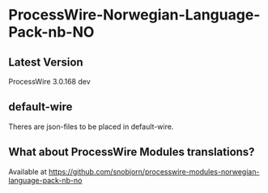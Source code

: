 # ProcessWire-Norwegian-Language-Pack-nb-NO

## Latest Version
ProcessWire 3.0.168 dev

## default-wire
Theres are json-files to be placed in default-wire.

## What about ProcessWire Modules translations?
Available at https://github.com/snobjorn/processwire-modules-norwegian-language-pack-nb-no